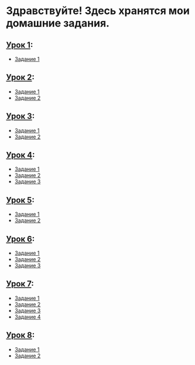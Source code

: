 # Здравствуйте! Здесь хранятся мои домашние задания.

## [Урок 1](1):
- [Задание 1](https://github.com/medpsyit/homeworks3/blob/main/1/Homework%201_1/Homework%201_1/Homework%201_1.cpp)
## [Урок 2](2):
- [Задание 1](https://github.com/medpsyit/homeworks3/blob/main/2/Homework%202_1/Homework%202_1/Homework%202_1.cpp)
- [Задание 2](https://github.com/medpsyit/homeworks3/blob/main/2/Homework%202_2/Homework%202_2/Homework%202_2.cpp)
## [Урок 3](3):
- [Задание 1](https://github.com/medpsyit/homeworks3/blob/main/3/Homework%203_1/Homework%203_1.cpp)
- [Задание 2](https://github.com/medpsyit/homeworks3/blob/main/3/Homework%203_2/Homework%203_2.cpp)
## [Урок 4](4):
- [Задание 1]()
- [Задание 2]()
- [Задание 3]()
## [Урок 5](5):
- [Задание 1]()
- [Задание 2]()
## [Урок 6](6):
- [Задание 1]()
- [Задание 2]()
- [Задание 3]()
## [Урок 7](7):
- [Задание 1]()
- [Задание 2]()
- [Задание 3]()
- [Задание 4]()
## [Урок 8](8):
- [Задание 1]()
- [Задание 2]()
